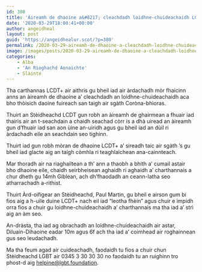 ```yaml
---
id: 380
title: 'Àireamh de dhaoine a&#8217; cleachdadh loidhne-chuideachaidh LCDT+ air àrdachadh air sgàth Coròna-bhìoras'
date: '2020-03-29T18:00:41+00:00'
author: angeidheal
layout: post
guid: 'https://angeidhealur.scot/?p=380'
permalink: /2020-03-29-aireamh-de-dhaoine-a-cleachdadh-loidhne-chuideachaidh-lcdt-air-ardachadh-air-sgath-corona-bhioras/
image: /images/posts/2020-03-29-aireamh-de-dhaoine-a-cleachdadh-loidhne-chuideachaidh-lcdt-air-ardachadh-air-sgath-corona-bhioras-scaled.webp
categories:
    - Alba
    - 'An Rìoghachd Aonaichte'
    - Slàinte
---
```


Tha carthannas LCDT+ air aithris gu bheil iad air àrdachadh mòr fhaicinn anns an àireamh de dhaoine a’ cleachdadh an loidhne-chuideachaidh aca bho thòisich daoine fuireach san taigh air sgàth Coròna-bhìoras.

Thuirt an Stèidheachd LCDT gun robh an àireamh de ghairmean a fhuair iad thairis air an t-seachdain a chaidh seachad còrr is a dhà uiread an àireamh gun d’fhuair iad san aon ùine an-uiridh agus gu bheil iad an dùil ri àrdachadh eile an seachdain seo tighinn.

Thuirt iad gun robh mòran de dhaoine LCDT+ a’ sireadh taic air sgàth ’s gu bheil iad glacte aig an taigh còmhla ri teaghlaichean ana-cainnteach.

Mar thoradh air na riaghailtean a th’ ann a thaobh a bhith a’ cumail astair bho dhaoine eile, chaidh seirbheisean aghaidh ri aghaidh a’ charthannais a chur dheth gu 14mh Giblean, ach dh’fhaodadh an ceann-latha seo atharrachadh a-rithist.

Thuirt Àrd-oifigear an Stèidheachd, Paul Martin, gu bheil e airson gum bi fios aig a h-uile duine LCDT+ nach eil iad “leotha fhèin” agus chuir e ìmpidh orra fios a chuir gu loidhne-chuideachaidh a’ charthannais ma tha iad a’ strì aig an àm seo.

An-dràsta, tha iad ag obrachadh an loidhne-chuideachaidh air astar, Diluain-Dihaoine eadar 10m agus 6f ach tha iad a’ coimhead air roghainnean gus seo leudachadh.

Ma tha feum agad air cuideachadh, faodaidh tu fios a chuir chun Stèidheachd LGBT air 0345 3 30 30 30 no faodaidh tu an ruighinn tro phost-d aig helpine@lgbt.foundation.
